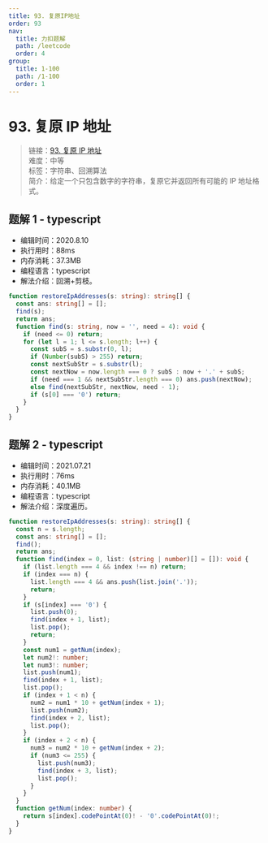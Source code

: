 ```yaml
---
title: 93. 复原IP地址
order: 93
nav:
  title: 力扣题解
  path: /leetcode
  order: 4
group:
  title: 1-100
  path: /1-100
  order: 1
---
```


# 93. 复原 IP 地址

> 链接：[93. 复原 IP 地址](https://leetcode-cn.com/problems/restore-ip-addresses/)  
> 难度：中等  
> 标签：字符串、回溯算法  
> 简介：给定一个只包含数字的字符串，复原它并返回所有可能的 IP 地址格式。

## 题解 1 - typescript

- 编辑时间：2020.8.10
- 执行用时：88ms
- 内存消耗：37.3MB
- 编程语言：typescript
- 解法介绍：回溯+剪枝。

```typescript
function restoreIpAddresses(s: string): string[] {
  const ans: string[] = [];
  find(s);
  return ans;
  function find(s: string, now = '', need = 4): void {
    if (need <= 0) return;
    for (let l = 1; l <= s.length; l++) {
      const subS = s.substr(0, l);
      if (Number(subS) > 255) return;
      const nextSubStr = s.substr(l);
      const nextNow = now.length === 0 ? subS : now + '.' + subS;
      if (need === 1 && nextSubStr.length === 0) ans.push(nextNow);
      else find(nextSubStr, nextNow, need - 1);
      if (s[0] === '0') return;
    }
  }
}
```

## 题解 2 - typescript

- 编辑时间：2021.07.21
- 执行用时：76ms
- 内存消耗：40.1MB
- 编程语言：typescript
- 解法介绍：深度遍历。

```typescript
function restoreIpAddresses(s: string): string[] {
  const n = s.length;
  const ans: string[] = [];
  find();
  return ans;
  function find(index = 0, list: (string | number)[] = []): void {
    if (list.length === 4 && index !== n) return;
    if (index === n) {
      list.length === 4 && ans.push(list.join('.'));
      return;
    }
    if (s[index] === '0') {
      list.push(0);
      find(index + 1, list);
      list.pop();
      return;
    }
    const num1 = getNum(index);
    let num2!: number;
    let num3!: number;
    list.push(num1);
    find(index + 1, list);
    list.pop();
    if (index + 1 < n) {
      num2 = num1 * 10 + getNum(index + 1);
      list.push(num2);
      find(index + 2, list);
      list.pop();
    }
    if (index + 2 < n) {
      num3 = num2 * 10 + getNum(index + 2);
      if (num3 <= 255) {
        list.push(num3);
        find(index + 3, list);
        list.pop();
      }
    }
  }
  function getNum(index: number) {
    return s[index].codePointAt(0)! - '0'.codePointAt(0)!;
  }
}
```
